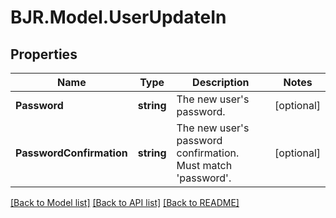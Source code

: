 # BJR.Model.UserUpdateIn
## Properties

Name | Type | Description | Notes
------------ | ------------- | ------------- | -------------
**Password** | **string** | The new user&#x27;s password. | [optional] 
**PasswordConfirmation** | **string** | The new user&#x27;s password confirmation. Must match &#x27;password&#x27;. | [optional] 

[[Back to Model list]](../README.md#documentation-for-models) [[Back to API list]](../README.md#documentation-for-api-endpoints) [[Back to README]](../README.md)

